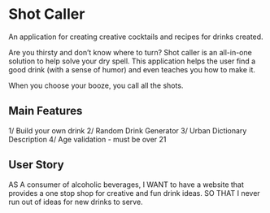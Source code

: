 # Shot Caller
An application for creating creative cocktails and recipes for drinks created. 

Are you thirsty and don’t know where to turn? 
Shot caller is an all-in-one solution to help solve your dry spell. This application helps the user find a good drink (with a sense of humor) and even teaches you how to make it. 

When you choose your booze, you call all the shots. 


## Main Features
1/ Build your own drink
2/ Random Drink Generator
3/ Urban Dictionary Description
4/ Age validation - must be over 21


## User Story
AS A consumer of alcoholic beverages, I WANT to have a website that provides a one stop shop for creative and fun drink ideas. SO THAT I never run out of ideas for new drinks to serve. 


